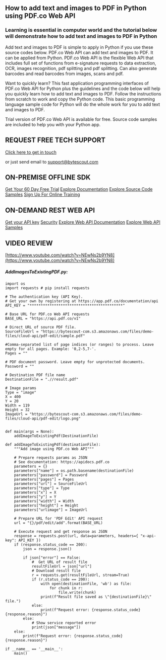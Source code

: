 ## How to add text and images to PDF in Python using PDF.co Web API

### Learning is essential in computer world and the tutorial below will demonstrate how to add text and images to PDF in Python

Add text and images to PDF is simple to apply in Python if you use these source codes below. PDF.co Web API can add text and images to PDF. It can be applied from Python. PDF.co Web API is the flexible Web API that includes full set of functions from e-signature requests to data extraction, OCR, images recognition, pdf splitting and pdf splitting. Can also generate barcodes and read barcodes from images, scans and pdf.

Want to quickly learn? This fast application programming interfaces of PDF.co Web API for Python plus the guidelines and the code below will help you quickly learn how to add text and images to PDF. Follow the instructions from scratch to work and copy the Python code. This basic programming language sample code for Python will do the whole work for you to add text and images to PDF.

Trial version of PDF.co Web API is available for free. Source code samples are included to help you with your Python app.

## REQUEST FREE TECH SUPPORT

[Click here to get in touch](https://bytescout.zendesk.com/hc/en-us/requests/new?subject=PDF.co%20Web%20API%20Question)

or just send email to [support@bytescout.com](mailto:support@bytescout.com?subject=PDF.co%20Web%20API%20Question) 

## ON-PREMISE OFFLINE SDK 

[Get Your 60 Day Free Trial](https://bytescout.com/download/web-installer?utm_source=github-readme)
[Explore Documentation](https://bytescout.com/documentation/index.html?utm_source=github-readme)
[Explore Source Code Samples](https://github.com/bytescout/ByteScout-SDK-SourceCode/)
[Sign Up For Online Training](https://academy.bytescout.com/)


## ON-DEMAND REST WEB API

[Get your API key](https://app.pdf.co/signup?utm_source=github-readme)
[Security](https://pdf.co/security)
[Explore Web API Documentation](https://apidocs.pdf.co?utm_source=github-readme)
[Explore Web API Samples](https://github.com/bytescout/ByteScout-SDK-SourceCode/tree/master/PDF.co%20Web%20API)

## VIDEO REVIEW

[https://www.youtube.com/watch?v=NEwNs2b9YN8](https://www.youtube.com/watch?v=NEwNs2b9YN8)




<!-- code block begin -->

##### **AddImagesToExistingPDF.py:**
    
```
import os
import requests # pip install requests

# The authentication key (API Key).
# Get your own by registering at https://app.pdf.co/documentation/api
API_KEY = "******************************************"

# Base URL for PDF.co Web API requests
BASE_URL = "https://api.pdf.co/v1"

# Direct URL of source PDF file.
SourceFileUrl = "https://bytescout-com.s3.amazonaws.com/files/demo-files/cloud-api/pdf-edit/sample.pdf"

#Comma-separated list of page indices (or ranges) to process. Leave empty for all pages. Example: '0,2-5,7-'.
Pages = ""

# PDF document password. Leave empty for unprotected documents.
Password = ""

# Destination PDF file name
DestinationFile = ".//result.pdf"

# Image params
Type = "image"
X = 400
Y = 20
Width = 119
Height = 32
ImageUrl = "https://bytescout-com.s3.amazonaws.com/files/demo-files/cloud-api/pdf-edit/logo.png"


def main(args = None):
    addImageToExistingPdf(DestinationFile)

def addImageToExistingPdf(destinationFile):
    """Add image using PDF.co Web API"""

    # Prepare requests params as JSON
    # See documentation: https://apidocs.pdf.co
    parameters = {}
    parameters["name"] = os.path.basename(destinationFile)
    parameters["password"] = Password
    parameters["pages"] = Pages
    parameters["url"] = SourceFileUrl
    parameters["type"] = Type
    parameters["x"] = X
    parameters["y"] = Y
    parameters["width"] = Width
    parameters["height"] = Height
    parameters["urlimage"] = ImageUrl

    # Prepare URL for 'PDF Edit' API request
    url = "{}/pdf/edit/add".format(BASE_URL)

    # Execute request and get response as JSON
    response = requests.post(url, data=parameters, headers={ "x-api-key": API_KEY })
    if (response.status_code == 200):
        json = response.json()

        if json["error"] == False:
            #  Get URL of result file
            resultFileUrl = json["url"]            
            # Download result file
            r = requests.get(resultFileUrl, stream=True)
            if (r.status_code == 200):
                with open(destinationFile, 'wb') as file:
                    for chunk in r:
                        file.write(chunk)
                print(f"Result file saved as \"{destinationFile}\" file.")
            else:
                print(f"Request error: {response.status_code} {response.reason}")
        else:
            # Show service reported error
            print(json["message"])
    else:
        print(f"Request error: {response.status_code} {response.reason}")

if __name__ == '__main__':
    main()
```

<!-- code block end -->